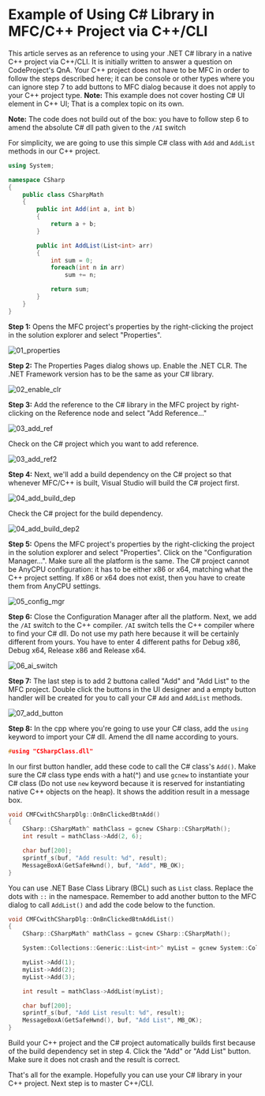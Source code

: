 # Example of Using C# Library in MFC/C++ Project via C++/CLI

This article serves as an reference to using your .NET C# library in a native C++ project via C++/CLI. It is initially written to answer a question on CodeProject's QnA. Your C++ project does not have to be MFC in order to follow the steps described here; it can be console or other types where you can ignore step 7 to add buttons to MFC dialog because it does not apply to your C++ project type. **Note:** This example does not cover hosting C# UI element in C++ UI; That is a complex topic on its own.

**Note:** The code does not build out of the box: you have to follow step 6 to amend the absolute C# dll path given to the `/AI` switch

For simplicity, we are going to use this simple C# class with `Add` and `AddList` methods in our C++ project.

```csharp
using System;

namespace CSharp
{
    public class CSharpMath
    {
        public int Add(int a, int b)
        {
            return a + b;
        }

        public int AddList(List<int> arr)
        {
            int sum = 0;
            foreach(int n in arr)
                sum += n;

            return sum;
        }
    }
}
```

**Step 1:** Opens the MFC project's properties by the right-clicking the project in the solution explorer and select "Properties".

![01_properties](img/01_properties.png)

**Step 2:** The Properties Pages dialog shows up. Enable the .NET CLR. The .NET Framework version has to be the same as your C# library.

![02_enable_clr](img/02_enable_clr.png)

**Step 3:** Add the reference to the C# library in the MFC project by right-clicking on the Reference node and select "Add Reference..."

![03_add_ref](img/03_add_ref.png)

Check on the C# project which you want to add reference.

![03_add_ref2](img/03_add_ref2.png)

**Step 4:** Next, we'll add a build dependency on the C# project so that whenever MFC/C++ is built, Visual Studio will build the C# project first.

![04_add_build_dep](img/04_add_build_dep.png)

Check the C# project for the build dependency.

![04_add_build_dep2](img/04_add_build_dep2.png)

**Step 5:** Opens the MFC project's properties by the right-clicking the project in the solution explorer and select "Properties". Click on the "Configuration Manager...". Make sure all the platform is the same. The C# project cannot be AnyCPU configuration: it has to be either x86 or x64, matching what the C++ project setting. If x86 or x64 does not exist, then you have to create them from AnyCPU settings.

![05_config_mgr](img/05_config_mgr.png)

**Step 6:** Close the Configuration Manager after all the platform. Next, we add the `/AI` switch to the C++ compiler. `/AI` switch tells the C++ compiler where to find your C# dll. Do not use my path here because it will be certainly different from yours. You have to enter 4 different paths for Debug x86, Debug x64, Release x86 and Release x64.

![06_ai_switch](img/06_ai_switch.png)

**Step 7:** The last step is to add 2 buttona called "Add" and "Add List" to the MFC project. Double click the buttons in the UI designer and a empty button handler will be created for you to call your C# `Add` and `AddList` methods.

![07_add_button](img/07_add_button.png)

**Step 8:** In the cpp where you're going to use your C# class, add the `using` keyword to import your C# dll. Amend the dll name according to yours.

```Cpp
#using "CSharpClass.dll"
```

In our first button handler, add these code to call the C# class's `Add()`. Make sure the C# class type ends with a hat(^) and use `gcnew` to instantiate your C# class (Do not use `new` keyword because it is reserved for instantiating native C++ objects on the heap). It shows the addition result in a message box.

```Cpp
void CMFCwithCSharpDlg::OnBnClickedBtnAdd()
{
    CSharp::CSharpMath^ mathClass = gcnew CSharp::CSharpMath();
    int result = mathClass->Add(2, 6);

    char buf[200];
    sprintf_s(buf, "Add result: %d", result);
    MessageBoxA(GetSafeHwnd(), buf, "Add", MB_OK);
}
```

You can use .NET Base Class Library (BCL) such as `List` class. Replace the dots with `::` in the namespace. Remember to add another button to the MFC dialog to call `AddList()` and add the code below to the function.

```Cpp
void CMFCwithCSharpDlg::OnBnClickedBtnAddList()
{
	CSharp::CSharpMath^ mathClass = gcnew CSharp::CSharpMath();

	System::Collections::Generic::List<int>^ myList = gcnew System::Collections::Generic::List<int>();

	myList->Add(1);
	myList->Add(2);
	myList->Add(3);

	int result = mathClass->AddList(myList);

	char buf[200];
	sprintf_s(buf, "Add List result: %d", result);
	MessageBoxA(GetSafeHwnd(), buf, "Add List", MB_OK);
}
```

Build your C++ project and the C# project automatically builds first because of the build dependency set in step 4. Click the "Add" or "Add List" button. Make sure it does not crash and the result is correct.

That's all for the example. Hopefully you can use your C# library in your C++ project. Next step is to master C++/CLI.
